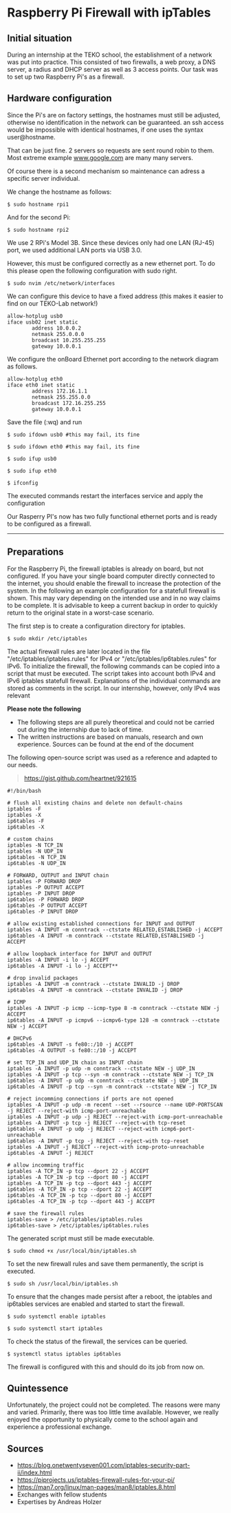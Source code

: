 # Raspberry Pi Firewall with ipTables

## Initial situation
During an internship at the TEKO school, the establishment of a network was put into practice. This consisted of two firewalls, a web proxy, a DNS server, a radius and DHCP server as well as 3 access points. Our task was to set up two Raspberry Pi's as a firewall.

## Hardware configuration

Since the Pi's are on factory settings, the hostnames must still be adjusted, otherwise no identification in the network can be guaranteed. an ssh access would be impossible with identical hostnames, if one uses the syntax user@hostname.

That can be just fine. 2 servers so requests are sent round robin to them. Most extreme example www.google.com are many many servers.

Of course there is a second mechanism so maintenance can adress a specific server individual.

We change the hostname as follows:

```
$ sudo hostname rpi1
```

And for the second Pi:

```
$ sudo hostname rpi2
```

We use 2 RPi's Model 3B. Since these devices only had one LAN (RJ-45) port, we used additional LAN ports via USB 3.0.

However, this must be configured correctly as a new ethernet port. To do this please open the following configuration with sudo right.
```
$ sudo nvim /etc/network/interfaces
```

We can configure this device to have a fixed address (this makes it easier to find on our TEKO-Lab network!)

```
allow-hotplug usb0
iface usb02 inet static
        address 10.0.0.2
        netmask 255.0.0.0
        broadcast 10.255.255.255
        gateway 10.0.0.1
```
We configure the onBoard Ethernet port according to the network diagram as follows.

```
allow-hotplug eth0
iface eth0 inet static
        address 172.16.1.1
        netmask 255.255.0.0
        broadcast 172.16.255.255
        gateway 10.0.0.1
```

Save the file (:wq) and run


```
$ sudo ifdown usb0 #this may fail, its fine
```
```
$ sudo ifdown eth0 #this may fail, its fine
```
```
$ sudo ifup usb0
```
```
$ sudo ifup eth0
```
```
$ ifconfig
```

The executed commands restart the interfaces service and apply the configuration

Our Rasperry PI's now has two fully functional ethernet ports and is ready to be configured as a firewall.

---

## Preparations
For the Raspberry Pi, the firewall iptables is already on board, but not configured. If you have your single board computer directly connected to the internet, you should enable the firewall to increase the protection of the system. In the following an example configuration for a statefull firewall is shown. This may vary depending on the intended use and in no way claims to be complete. It is advisable to keep a current backup in order to quickly return to the original state in a worst-case scenario.


The first step is to create a configuration directory for iptables.

```
$ sudo mkdir /etc/iptables
```

The actual firewall rules are later located in the file "/etc/iptables/iptables.rules" for IPv4 or "/etc/iptables/ip6tables.rules" for IPv6. To initialize the firewall, the following commands can be copied into a script that must be executed. The script takes into account both IPv4 and IPv6 iptables statefull firewall. Explanations of the individual commands are stored as comments in the script. In our internship, however, only IPv4 was relevant

**Please note the following**

- The following steps are all purely theoretical and could not be carried out during the internship due to lack of time.
- The written instructions are based on manuals, research and own experience. Sources can be found at the end of the document

The following open-source script was used as a reference and adapted to our needs.

>https://gist.github.com/heartnet/921615

```
#!/bin/bash

# flush all existing chains and delete non default-chains
iptables -F
iptables -X
ip6tables -F
ip6tables -X

# custom chains
iptables -N TCP_IN
iptables -N UDP_IN
ip6tables -N TCP_IN
ip6tables -N UDP_IN

# FORWARD, OUTPUT and INPUT chain
iptables -P FORWARD DROP
iptables -P OUTPUT ACCEPT
iptables -P INPUT DROP
ip6tables -P FORWARD DROP
ip6tables -P OUTPUT ACCEPT
ip6tables -P INPUT DROP

# allow existing established connections for INPUT and OUTPUT
iptables -A INPUT -m conntrack --ctstate RELATED,ESTABLISHED -j ACCEPT
ip6tables -A INPUT -m conntrack --ctstate RELATED,ESTABLISHED -j ACCEPT

# allow loopback interface for INPUT and OUTPUT
iptables -A INPUT -i lo -j ACCEPT
ip6tables -A INPUT -i lo -j ACCEPT**

# drop invalid packages
iptables -A INPUT -m conntrack --ctstate INVALID -j DROP
ip6tables -A INPUT -m conntrack --ctstate INVALID -j DROP

# ICMP
iptables -A INPUT -p icmp --icmp-type 8 -m conntrack --ctstate NEW -j ACCEPT
ip6tables -A INPUT -p icmpv6 --icmpv6-type 128 -m conntrack --ctstate NEW -j ACCEPT

# DHCPv6
ip6tables -A INPUT -s fe80::/10 -j ACCEPT
ip6tables -A OUTPUT -s fe80::/10 -j ACCEPT

# set TCP_IN and UDP_IN chain as INPUT chain 
iptables -A INPUT -p udp -m conntrack --ctstate NEW -j UDP_IN
iptables -A INPUT -p tcp --syn -m conntrack --ctstate NEW -j TCP_IN
ip6tables -A INPUT -p udp -m conntrack --ctstate NEW -j UDP_IN
ip6tables -A INPUT -p tcp --syn -m conntrack --ctstate NEW -j TCP_IN

# reject incomming connections if ports are not opened
iptables -A INPUT -p udp -m recent --set --rsource --name UDP-PORTSCAN -j REJECT --reject-with icmp-port-unreachable
iptables -A INPUT -p udp -j REJECT --reject-with icmp-port-unreachable
iptables -A INPUT -p tcp -j REJECT --reject-with tcp-reset
ip6tables -A INPUT -p udp -j REJECT --reject-with icmp6-port-unreachable
ip6tables -A INPUT -p tcp -j REJECT --reject-with tcp-reset
iptables -A INPUT -j REJECT --reject-with icmp-proto-unreachable
ip6tables -A INPUT -j REJECT

# allow incomming traffic
iptables -A TCP_IN -p tcp --dport 22 -j ACCEPT
iptables -A TCP_IN -p tcp --dport 80 -j ACCEPT
iptables -A TCP_IN -p tcp --dport 443 -j ACCEPT
ip6tables -A TCP_IN -p tcp --dport 22 -j ACCEPT
ip6tables -A TCP_IN -p tcp --dport 80 -j ACCEPT
ip6tables -A TCP_IN -p tcp --dport 443 -j ACCEPT

# save the firewall rules
iptables-save > /etc/iptables/iptables.rules
ip6tables-save > /etc/iptables/ip6tables.rules
```
The generated script must still be made executable.


```
$ sudo chmod +x /usr/local/bin/iptables.sh
```

To set the new firewall rules and save them permanently, the script is executed.

```
$ sudo sh /usr/local/bin/iptables.sh
```

To ensure that the changes made persist after a reboot, the iptables and ip6tables services are enabled and started to start the firewall.

```
$ sudo systemctl enable iptables 
```

```
$ sudo systemctl start iptables 
```

To check the status of the firewall, the services can be queried.

```
$ systemctl status iptables ip6tables
```

The firewall is configured with this and should do its job from now on.

## Quintessence
Unfortunately, the project could not be completed. The reasons were many and varied. Primarily, there was too little time available. However, we really enjoyed the opportunity to physically come to the school again and experience a professional exchange.
## Sources

* https://blog.onetwentyseven001.com/iptables-security-part-ii/index.html
* https://piprojects.us/iptables-firewall-rules-for-your-pi/
* https://man7.org/linux/man-pages/man8/iptables.8.html
* Exchanges with fellow students
* Expertises by Andreas Holzer
